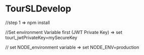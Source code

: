 # TourSLDevelop
//step 1 =>
npm install


//Set environment Variable first (JWT Private Key) =>
set tourl_jwtPrivateKey=mySecureKey

// set NODE_environment variable =>
set NODE_ENV=production




